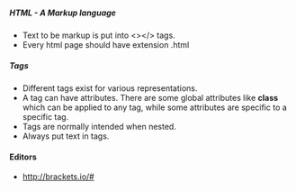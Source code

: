 ##### HTML - A Markup language
* Text to be markup is put into <></> tags.
* Every html page should have extension .html

##### Tags 
* Different tags exist for various representations.
* A tag can have attributes. There are some global attributes like **class** which can be applied to any tag, while some attributes are specific to a specific tag.
* Tags are normally intended when nested.
* Always put text in tags.

#### Editors
* http://brackets.io/#